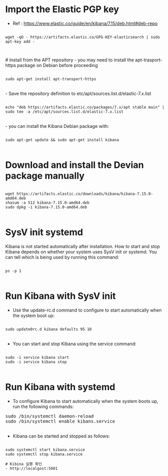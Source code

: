 # Import the Elastic PGP key
- Ref : https://www.elastic.co/guide/en/kibana/7.15/deb.html#deb-repo
<pre>
<code>
wget -qO - https://artifacts.elastic.co/GPG-KEY-elasticsearch | sudo apt-key add -
</pre>
</code>
# Install from the APT repository
- you may need to install the apt-trasport-https package on Debian before proceeding
<pre>
<code>
sudo apt-get install apt-transport-https
</code>
</pre>
- Save the repository definition to etc/apt/sources.list.d/elastic-7.x.list
<pre>
<code>
echo "deb https://artifacts.elastic.co/packages/7.x/apt stable main" | sudo tee -a /etc/apt/sources.list.d/elastic-7.x.list
</code>
</pre>
- you can install the Kibana Debian package with:
<pre>
<code>
sudo apt-get update && sudo apt-get install kibana
</code>
</pre>

# Download and install the Devian package manually
<pre>
<code>
wget https://artifacts.elastic.co/downloads/kibana/kibana-7.15.0-amd64.deb
shasum -a 512 kibana-7.15.0-amd64.deb 
sudo dpkg -i kibana-7.15.0-amd64.deb
</code>
</pre>

# SysV init systemd
Kibana is not started automatically after installation. How to start and stop Kibana depends on whether your system uses SysV init or systemd. You can tell which is being used by running this command:
<pre>
<code>
ps -p 1
</code>
</pre>

# Run Kibana with SysV init
- Use the update-rc.d command to configure to start automatically when the system boot up:
<pre>
<code>
sudo update0rc.d kibana defaults 95 10
</code>
</pre>

- You can start and stop Kibana using the service command:
<pre>
<code>
sudo -i service kibana start
sudo -i service kibana stop
</code>
</pre>

# Run Kibana with systemd
- To configure Kibana to start automatically when the system boots up, run the following commands:
<pre>
sudo /bin/systemctl daemon-reload
sudo /bin/systemctl enable kibans.service
</code>
</pre>

- Kibana can be started and stopped as follows:
<pre>
<code>
sudo systemctl start kibana.service
sudo systemctl stop kibana.service

# Kibina 실행 확인 
- http://localgost:5601

